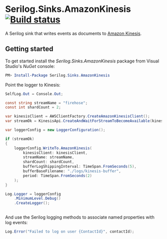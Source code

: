 # Serilog.Sinks.AmazonKinesis [![Build status](https://ci.appveyor.com/api/projects/status/0ry328alcvvykk8m/branch/master?svg=true)](https://ci.appveyor.com/project/superlogical/serilog-sinks-amazonkinesis/branch/master)

A Serilog sink that writes events as documents to [Amazon Kinesis](http://aws.amazon.com/kinesis/).

## Getting started

To get started install the _Serilog.Sinks.AmazonKinesis_ package from Visual Studio's _NuGet_ console:

```powershell
PM> Install-Package Serilog.Sinks.AmazonKinesis
```

Point the logger to Kinesis:

```csharp
SelfLog.Out = Console.Out;

const string streamName = "firehose";
const int shardCount = 2;

var kinesisClient = AWSClientFactory.CreateAmazonKinesisClient();
var streamOk = KinesisApi.CreateAndWaitForStreamToBecomeAvailable(kinesisClient, streamName, shardCount);

var loggerConfig = new LoggerConfiguration();

if (streamOk)
{
    loggerConfig.WriteTo.AmazonKinesis(
        kinesisClient: kinesisClient, 
        streamName: streamName, 
        shardCount: shardCount,
        bufferLogShippingInterval: TimeSpan.FromSeconds(5),
        bufferBaseFilename: "./logs/kinesis-buffer",
        period: TimeSpan.FromSeconds(2)
    );
}

Log.Logger = loggerConfig
    .MinimumLevel.Debug()
    .CreateLogger();
    
```

And use the Serilog logging methods to associate named properties with log events:

```csharp
Log.Error("Failed to log on user {ContactId}", contactId);
```
